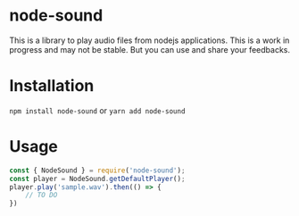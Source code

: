 # node-sound

This is a library to play audio files from nodejs applications. This is a work in progress and may not be stable. But you can use and share your feedbacks.

# Installation
`npm install node-sound`
or
`yarn add node-sound`

# Usage
```js
const { NodeSound } = require('node-sound');
const player = NodeSound.getDefaultPlayer();
player.play('sample.wav').then(() => {
	// TO DO
})
```